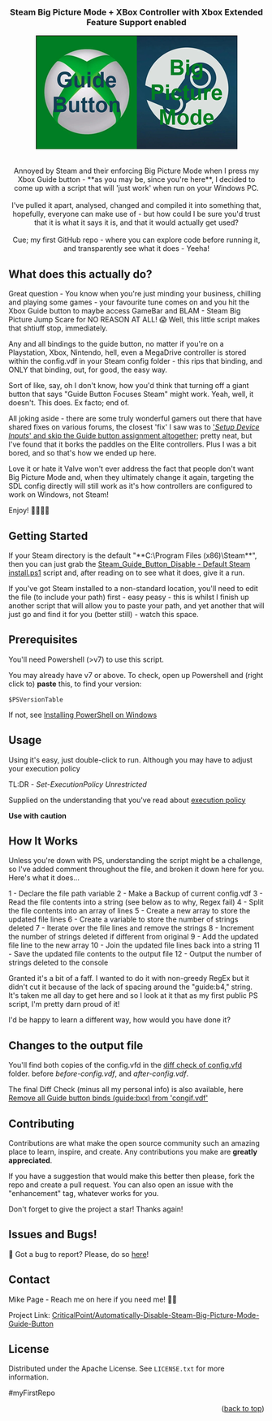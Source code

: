 <!-- Improved compatibility of back to top link: See: https://github.com/othneildrew/Best-README-Template/pull/73 -->
<a name="readme-top"></a>
<!--
*** Thanks for checking out the Best-README-Template. If you have a suggestion
*** that would make this better, please fork the repo and create a pull request
*** or simply open an issue with the tag "enhancement".
*** Don't forget to give the project a star!
*** Thanks again! Now go create something AMAZING! :D
-->

<!-- PROJECT SHIELDS -->
<!--
*** I'm using markdown "reference style" links for readability.
*** Reference links are enclosed in brackets [ ] instead of parentheses ( ).
*** See the bottom of this document for the declaration of the reference variables
*** for contributors-url, forks-url, etc. This is an optional, concise syntax you may use.
*** https://www.markdownguide.org/basic-syntax/#reference-style-links

[![Contributors][contributors-shield]][contributors-url]
[![Forks][forks-shield]][forks-url]
[![Stargazers][stars-shield]][stars-url]
[![Issues][issues-shield]][issues-url]
[![MIT License][license-shield]][license-url]
-->
<!-- PROJECT LOGO -->

<div align="center">
  <h3 align="center">Steam Big Picture Mode + XBox Controller with Xbox Extended Feature Support enabled</h3>
  <a href="[https://github.com/CriticalPoint/Automatically-Disable-Steam-Big-Picture-Mode-Guide-Button](https://github.com/CriticalPoint/Automatically-Disable-Steam-Big-Picture-Mode-Guide-Button?readme=1#readme-top)">
    <img src="images/Xbox_Steam_Logo-small.png" alt="The Xbox and Steam Logos together with the wording 'Steam' and 'Big Picture Mode'" width="397" height="224">
  </a>
  <br>
  <br>
  <p align="center">
    Annoyed by Steam and their enforcing Big Picture Mode when I press my Xbox Guide button - **as you may be, since you're here**, I decided to come up with a script that will 'just work' when run on your Windows PC.
    <br>
    <br>
    I've pulled it apart, analysed, changed and compiled it into something that, hopefully, everyone can make use of - but how could I be sure you'd trust that it is what it says it is, and that it would actually get used?
    <br>
    <br>
    Cue; my first GitHub repo - where you can explore code before running it, and transparently see what it does - Yeeha!
  </p>
</div>

<!-- What it does -->
## What does this actually do?

Great question - You know when you're just minding your business, chilling and playing some games - your favourite tune comes on and you hit the Xbox Guide button to maybe access GameBar and BLAM - Steam Big Picture Jump Scare for NO REASON AT ALL! 😱 Well, this little script makes that shtiuff stop, immediately.

Any and all bindings to the guide button, no matter if you're on a Playstation, Xbox, Nintendo, hell, even a MegaDrive controller is stored within the config.vdf in your Steam config folder - this rips that binding, and ONLY that binding, out, for good, the easy way.

Sort of like, say, oh I don't know, how you'd think that turning off a giant button that says "Guide Button Focuses Steam" might work. Yeah, well, it doesn't. This does. Ex facto; end of.

All joking aside - there are some truly wonderful gamers out there that have shared fixes on various forums, the closest 'fix' I saw was to ['*Setup Device Inputs*' and skip the Guide button assignment altogether](https://www.reddit.com/r/Steam/comments/11jfpmo/how_do_i_disable_xbox_button_launching_big/); pretty neat, but I've found that it borks the paddles on the Elite controllers. Plus I was a bit bored, and so that's how we ended up here.

Love it or hate it Valve won't ever address the fact that people don't want Big Picture Mode and, when they ultimately change it again, targeting the SDL config directly will still work as it's how controllers are configured to work on Windows, not Steam!

Enjoy! 🤜🏻🤛🏻


<!-- GETTING STARTED -->
## Getting Started

If your Steam directory is the default "**C:\Program Files (x86)\Steam\**", then you can just grab the [Steam_Guide_Button_Disable - Default Steam install.ps1](https://github.com/CriticalPoint/Automatically-Disable-Steam-Big-Picture-Mode-Guide-Button/blob/main/1%20-%20POWERSHELL%20SCRIPTS%20IN%20HERE/Steam_Guide_Button_Disable%20-%20Default%20Steam%20install.ps1) script and, after reading on to see what it does, give it a run.

If you've got Steam installed to a non-standard location, you'll need to edit the file (to include your path) first - easy peasy - this is whilst I finish up another script that will allow you to paste your path, and yet another that will just go and find it for you (better still) - watch this space.


<!-- PREREQUISITES -->
## Prerequisites

You'll need Powershell (>v7) to use this script.

You may already have v7 or above. To check, open up Powershell and (right click to) **paste** this, to find your version:
```
$PSVersionTable

```
If not, see [Installing PowerShell on Windows](https://learn.microsoft.com/en-us/powershell/scripting/install/installing-powershell-on-windows)


<!-- USAGE -->
## Usage

Using it's easy, just double-click to run. Although you may have to adjust your execution policy

TL:DR - _Set-ExecutionPolicy Unrestricted_

Supplied on the understanding that you've read about [execution policy](https://learn.microsoft.com/en-us/powershell/module/microsoft.powershell.security/set-executionpolicy?view=powershell-7.3)

**Use with caution**


<!-- How it Works -->
## How It Works

Unless you're down with PS, understanding the script might be a challenge, so I've added comment throughout the file, and broken it down here for you. Here's what it does...

1 - Declare the file path variable
2 - Make a Backup of current config.vdf
3 - Read the file contents into a string (see below as to why, Regex fail)
4 - Split the file contents into an array of lines
5 - Create a new array to store the updated file lines
6 - Create a variable to store the number of strings deleted
7 - Iterate over the file lines and remove the strings
8 - Increment the number of strings deleted if different from original
9 - Add the updated file line to the new array
10 - Join the updated file lines back into a string
11 - Save the updated file contents to the output file
12 - Output the number of strings deleted to the console

Granted it's a bit of a faff. I wanted to do it with non-greedy RegEx but it didn't cut it because of the lack of spacing around the "guide:b4," string.
It's taken me all day to get here and so I look at it that as my first public PS script, I'm pretty darn proud of it!

I'd be happy to learn a different way, how would you have done it?


<!-- What Changes -->
## Changes to the output file

You'll find both copies of the config.vfd in the [diff check of config.vfd](https://github.com/CriticalPoint/Automatically-Disable-Steam-Big-Picture-Mode-Guide-Button/tree/main/diff%20check%20of%20config.vfd) folder. before *before-config.vdf*, and *after-config.vdf*.

The final Diff Check (minus all my personal info) is also available, here [Remove all Guide button binds (guide:bxx) from 'congif.vdf'](https://www.diffchecker.com/TxvnAz0R/)


<!-- CONTRIBUTING -->
## Contributing

Contributions are what make the open source community such an amazing place to learn, inspire, and create. Any contributions you make are **greatly appreciated**.

If you have a suggestion that would make this better then please, fork the repo and create a pull request. You can also open an issue with the "enhancement" tag, whatever works for you.

Don't forget to give the project a star! Thanks again!


<!-- Bugs -->
## Issues and Bugs!

🐛 Got a bug to report? Please, do so [here](https://github.com/CriticalPoint/Automatically-Disable-Steam-Big-Picture-Mode-Guide-Button/issues/new?assignees=CriticalPoint&labels=&projects=&template=bug_report.md&title=)!


<!-- CONTACT -->
## Contact

Mike Page - Reach me on here if you need me! 👍🏻

Project Link: [CriticalPoint/Automatically-Disable-Steam-Big-Picture-Mode-Guide-Button](https://github.com/CriticalPoint/Automatically-Disable-Steam-Big-Picture-Mode-Guide-Button)


<!-- LICENSE -->
## License

Distributed under the Apache License. See `LICENSE.txt` for more information.

#myFirstRepo

<p align="right">(<a href="#readme-top">back to top</a>)</p>

